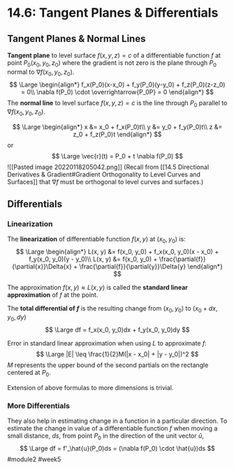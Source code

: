 # 14.6: Tangent Planes & Differentials
## Tangent Planes & Normal Lines
**Tangent plane** to level surface $f(x, y, z) = c$ of a differentiable function $f$ at point $P_0(x_0, y_0, z_0)$ where the gradient is not zero is the plane through $P_0$ normal to $\nabla f(x_0, y_0, z_0)$.
$$
\Large
\begin{align*}
f_x(P_0)(x-x_0) + f_y(P_0)(y-y_0) + f_z(P_0)(z-z_0) = 0\\
\nabla f(P_0) \cdot \overrightarrow{P_0P} = 0
\end{align*}
$$
The **normal line** to level surface $f(x, y, z) = c$ is the line through $P_0$ parallel to $\nabla f(x_0, y_0, z_0)$.

$$
\Large
\begin{align*}
x &= x_0 + f_x(P_0)t\\
y &= y_0 + f_y(P_0)t\\
z &= z_0 + f_z(P_0)t
\end{align*}
$$
or
$$
\Large
\vec{r}(t) = P_0 + t \nabla f(P_0)
$$
![[Pasted image 20220118205042.png]]
(Recall from [[14.5 Directional Derivatives & Gradient#Gradient Orthogonality to Level Curves and Surfaces]] that $\nabla f$ must be orthogonal to level curves and surfaces.)

## Differentials
### Linearization
The **linearization** of differentiable function $f(x, y)$ at $(x_0, y_0)$ is:
$$
\Large
\begin{align*}
L(x, y) &= f(x_0, y_0) + f_x(x_0, y_0)(x - x_0) + f_y(x_0, y_0)(y - y_0)\\
L(x, y) &= f(x_0, y_0) + \frac{\partial{f}}{\partial{x}}\Delta{x} + \frac{\partial{f}}{\partial{y}}\Delta{y}
\end{align*}
$$

The approximation $f(x, y) \approx L(x,y)$ is called the **standard linear approximation** of $f$ at the point.

The **total differential of $f$** is the resulting change from $(x_0, y_0)$ to $(x_0 + dx, y_0, dy)$
$$
\Large
df = f_x(x_0, y_0)dx + f_y(x_0, y_0)dy
$$

Error in standard linear approximation when using $L$ to approximate $f$:
$$
\Large
|E| \leq \frac{1}{2}M(|x - x_0| + |y - y_0|)^2
$$
$M$ represents the upper bound of the second partials on the rectangle centered at $P_0$.

Extension of above formulas to more dimensions is trivial.

### More Differentials
They also help in estimating change in a function in a particular direction.
To estimate the change in value of a differentiable function $f$ when moving a small distance, $ds$, from point $P_0$ in the direction of the unit vector $\hat{u}$,
$$
\Large
df = f'_\hat{u}(P_0)ds = (\nabla f(P_0) \cdot \hat{u})ds
$$
#module2 #week5